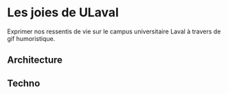# Les joies de ULaval

Exprimer nos ressentis de vie sur le campus universitaire Laval à travers de gif humoristique.

## Architecture


## Techno

